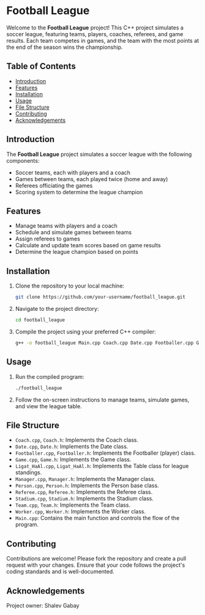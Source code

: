 # Football League

Welcome to the **Football League** project! This C++ project simulates a soccer league, featuring teams, players, coaches, referees, and game results. Each team competes in games, and the team with the most points at the end of the season wins the championship.

## Table of Contents

- [Introduction](#introduction)
- [Features](#features)
- [Installation](#installation)
- [Usage](#usage)
- [File Structure](#file-structure)
- [Contributing](#contributing)
- [Acknowledgements](#acknowledgements)

## Introduction

The **Football League** project simulates a soccer league with the following components:
- Soccer teams, each with players and a coach
- Games between teams, each played twice (home and away)
- Referees officiating the games
- Scoring system to determine the league champion

## Features

- Manage teams with players and a coach
- Schedule and simulate games between teams
- Assign referees to games
- Calculate and update team scores based on game results
- Determine the league champion based on points

## Installation

1. Clone the repository to your local machine:
    ```sh
    git clone https://github.com/your-username/football_league.git
    ```
2. Navigate to the project directory:
    ```sh
    cd football_league
    ```
3. Compile the project using your preferred C++ compiler:
    ```sh
    g++ -o football_league Main.cpp Coach.cpp Date.cpp Footballer.cpp Game.cpp Ligat_HaAl.cpp Manager.cpp Person.cpp Referee.cpp Stadium.cpp Team.cpp Worker.cpp
    ```

## Usage

1. Run the compiled program:
    ```sh
    ./football_league
    ```
2. Follow the on-screen instructions to manage teams, simulate games, and view the league table.

## File Structure

- `Coach.cpp`, `Coach.h`: Implements the Coach class.
- `Date.cpp`, `Date.h`: Implements the Date class.
- `Footballer.cpp`, `Footballer.h`: Implements the Footballer (player) class.
- `Game.cpp`, `Game.h`: Implements the Game class.
- `Ligat_HaAl.cpp`, `Ligat_HaAl.h`: Implements the Table class for league standings.
- `Manager.cpp`, `Manager.h`: Implements the Manager class.
- `Person.cpp`, `Person.h`: Implements the Person base class.
- `Referee.cpp`, `Referee.h`: Implements the Referee class.
- `Stadium.cpp`, `Stadium.h`: Implements the Stadium class.
- `Team.cpp`, `Team.h`: Implements the Team class.
- `Worker.cpp`, `Worker.h`: Implements the Worker class.
- `Main.cpp`: Contains the main function and controls the flow of the program.

## Contributing

Contributions are welcome! Please fork the repository and create a pull request with your changes. Ensure that your code follows the project's coding standards and is well-documented.

## Acknowledgements

Project owner: Shalev Gabay
